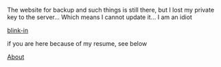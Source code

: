 The website for backup and such things is still there, but I lost my private key to the server... Which means I cannot update it... I am an idiot

[blink-in](https://www.blink-in.com)

if you are here because of my resume, see below

[About](https://github.com/DAF201/DAF201/blob/main/About/readme.md)
